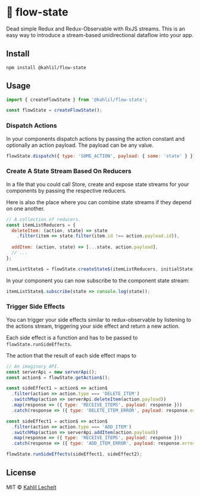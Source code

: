 # 🌊 flow-state

Dead simple Redux and Redux-Observable with RxJS streams. This is an easy way to introduce a 
stream-based unidirectional dataflow into your app.

## Install

`npm install @kahlil/flow-state`

## Usage

```js
import { createFlowState } from '@kahlil/flow-state';

const flowState = createFlowState();
```

### Dispatch Actions
In your components dispatch actions by passing the action constant and optionally
an action payload. The payload can be any value.

```js
flowState.dispatch({ type: 'SOME_ACTION', payload: { some: 'state' } });
```

### Create A State Stream Based On Reducers
In a file that you could call Store,
create and expose state streams for your components
by passing the respective reducers.

Here is also the place where you can combine state streams if they
depend on one another.

```js
// A collection of reducers.
const itemListReducers = {
  deleteItem: (action, state) => state
    .filter(item => state.filter(item.id !== action.payload.id)),
    
  addItem: (action, state) => [...state, action.payload],
  // ...
};

itemListState$ = flowState.createState$(itemListReducers, initialState);
```

In your component you can now subscribe to the component state stream: 

```js
itemListState$.subscribe(state => console.log(state));
```

### Trigger Side Effects
You can trigger your side effects similar to redux-observable 
by listening to the actions stream, triggering your side effect 
and return a new action.

Each side effect is a function and has to be passed to 
`flowState.runSideEffects`. 

The action that the result of each side effect maps to

```js
// An imaginary API.
const serverApi = new serverApi();
const action$ = flowState.getAction$();

const sideEffect1 = action$ => action$
  .filter(action => action.type === 'DELETE_ITEM')
  .switchMap(action => serverApi.deleteItem(action.payload))
  .map(response => ({ type: 'RECEIVE_ITEMS', payload: response }))
  .catch(response => ({ type: 'DELETE_ITEM_ERROR', payload: response.error });

const sideEffect1 = action$ => action$
  .filter(action => action.type === 'ADD_ITEM')
  .switchMap(action => serverApi.addItem(action.payload))
  .map(response => ({ type: 'RECEIVE_ITEMS', payload: response }))
  .catch(response => ({ type: 'ADD_ITEM_ERROR', payload: response.error });

flowState.runSideEffects(sideEffect1, sideEffect2);
```

## License

MIT © [Kahlil Lechelt](http://kahlil.info)
